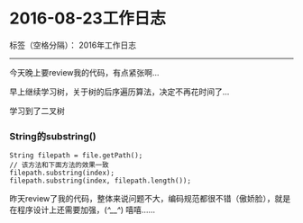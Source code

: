 ﻿# 2016-08-23工作日志

标签（空格分隔）： 2016年工作日志

---

今天晚上要review我的代码，有点紧张啊...

早上继续学习树，关于树的后序遍历算法，决定不再花时间了...

学习到了二叉树

### String的substring()

``` 
String filepath = file.getPath();
// 该方法和下面方法的效果一致
filepath.substring(index);
filepath.substring(index, filepath.length());
``` 

昨天review了我的代码，整体来说问题不大，编码规范都很不错（傲娇脸），就是在程序设计上还需要加强，(*^__^*) 嘻嘻……






